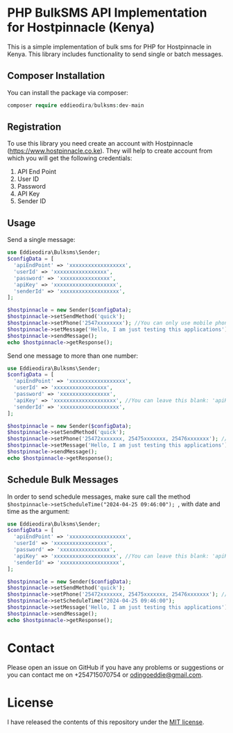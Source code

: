# PHP BulkSMS API Implementation for Hostpinnacle (Kenya)
This is a simple implementation of bulk sms for PHP for Hostpinnacle in Kenya. This library includes functionality to send single or batch messages.

## Composer Installation
You can install the package via composer:
```php
composer require eddieodira/bulksms:dev-main
```
## Registration
To use this library you need create an account with Hostpinnacle (https://www.hostpinnacle.co.ke). They will help to create account from which you will get the following credentials:

1. API End Point
2. User ID
3. Password
4. API Key
5. Sender ID

## Usage
Send a single message:

```php
use Eddieodira\Bulksms\Sender;
$configData = [
  'apiEndPoint' => 'xxxxxxxxxxxxxxxxxx',
  'userId' => 'xxxxxxxxxxxxxxxxx', 
  'password' => 'xxxxxxxxxxxxxxxx', 
  'apiKey' => 'xxxxxxxxxxxxxxxxxxxx',
  'senderId' => 'xxxxxxxxxxxxxxxxxxx',
];

$hostpinnacle = new Sender($configData);
$hostpinnacle->setSendMethod('quick');
$hostpinnacle->setPhone('2547xxxxxxxx'); //You can only use mobile phone numbers in the format: 254721000000 or +254721000000
$hostpinnacle->setMessage('Hello, I am just testing this applications');
$hostpinnacle->sendMessage();
echo $hostpinnacle->getResponse();
```

Send one message to more than one number:

```php
use Eddieodira\Bulksms\Sender;
$configData = [
  'apiEndPoint' => 'xxxxxxxxxxxxxxxxxx',
  'userId' => 'xxxxxxxxxxxxxxxxx', 
  'password' => 'xxxxxxxxxxxxxxxx', 
  'apiKey' => 'xxxxxxxxxxxxxxxxxxxx', //You can leave this blank: 'apiKey' => '' if you have the other credentials
  'senderId' => 'xxxxxxxxxxxxxxxxxxx',
];

$hostpinnacle = new Sender($configData);
$hostpinnacle->setSendMethod('quick');
$hostpinnacle->setPhone('25472xxxxxxx, 25475xxxxxxx, 25476xxxxxxx'); //You can only use mobile phone numbers in the format: 254721000000 or +254721000000
$hostpinnacle->setMessage('Hello, I am just testing this applications');
$hostpinnacle->sendMessage();
echo $hostpinnacle->getResponse();
```
## Schedule Bulk Messages

In order to send schedule messages, make sure call the method ```$hostpinnacle->setScheduleTime("2024-04-25 09:46:00"); ```, with date and time as the argument:

```php
use Eddieodira\Bulksms\Sender;
$configData = [
  'apiEndPoint' => 'xxxxxxxxxxxxxxxxxx',
  'userId' => 'xxxxxxxxxxxxxxxxx', 
  'password' => 'xxxxxxxxxxxxxxxx', 
  'apiKey' => 'xxxxxxxxxxxxxxxxxxxx', //You can leave this blank: 'apiKey' => '' if you have the other credentials
  'senderId' => 'xxxxxxxxxxxxxxxxxxx',
];

$hostpinnacle = new Sender($configData);
$hostpinnacle->setSendMethod('quick');
$hostpinnacle->setPhone('25472xxxxxxx, 25475xxxxxxx, 25476xxxxxxx'); //You can only use mobile phone numbers in the format: 254721000000 or +254721000000
$hostpinnacle->setScheduleTime("2024-04-25 09:46:00");
$hostpinnacle->setMessage('Hello, I am just testing this applications');
$hostpinnacle->sendMessage();
echo $hostpinnacle->getResponse();
```

# Contact
Please open an issue on GitHub if you have any problems or suggestions or you can contact me on +254715070754 or odingoeddie@gmail.com.

# License
I have released the contents of this repository under the [MIT license](http://opensource.org/licenses/MIT).
